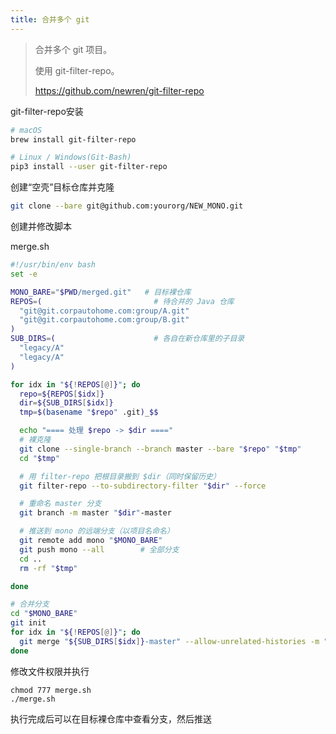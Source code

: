 ```yaml
---
title: 合并多个 git
---
```


> 合并多个 git 项目。
>
> 使用 git-filter-repo。
>
> https://github.com/newren/git-filter-repo



git-filter-repo安装

```bash
# macOS
brew install git-filter-repo

# Linux / Windows(Git-Bash)
pip3 install --user git-filter-repo
```



 创建“空壳”目标仓库并克隆

```bash
git clone --bare git@github.com:yourorg/NEW_MONO.git
```



创建并修改脚本

merge.sh

```bash
#!/usr/bin/env bash
set -e

MONO_BARE="$PWD/merged.git"   # 目标裸仓库
REPOS=(                         # 待合并的 Java 仓库
  "git@git.corpautohome.com:group/A.git"
  "git@git.corpautohome.com:group/B.git"
)
SUB_DIRS=(                      # 各自在新仓库里的子目录
  "legacy/A"
  "legacy/A"
)

for idx in "${!REPOS[@]}"; do
  repo=${REPOS[$idx]}
  dir=${SUB_DIRS[$idx]}
  tmp=$(basename "$repo" .git)_$$

  echo "==== 处理 $repo -> $dir ===="
  # 裸克隆
  git clone --single-branch --branch master --bare "$repo" "$tmp"
  cd "$tmp"

  # 用 filter-repo 把根目录搬到 $dir（同时保留历史）
  git filter-repo --to-subdirectory-filter "$dir" --force

  # 重命名 master 分支
  git branch -m master "$dir"-master

  # 推送到 mono 的远端分支（以项目名命名）
  git remote add mono "$MONO_BARE"
  git push mono --all        # 全部分支
  cd ..
  rm -rf "$tmp"

done

# 合并分支
cd "$MONO_BARE"
git init
for idx in "${!REPOS[@]}"; do
  git merge "${SUB_DIRS[$idx]}-master" --allow-unrelated-histories -m "Merge ${SUB_DIRS[$idx]}"
done
```



修改文件权限并执行

```
chmod 777 merge.sh
./merge.sh
```

执行完成后可以在目标裸仓库中查看分支，然后推送

